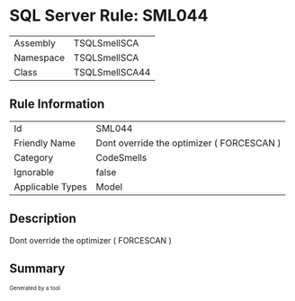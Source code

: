 ﻿# SQL Server Rule: SML044
  
|    |    |
|----|----|
| Assembly | TSQLSmellSCA |
| Namespace | TSQLSmellSCA |
| Class | TSQLSmellSCA44 |
  
## Rule Information
  
|    |    |
|----|----|
| Id | SML044 |
| Friendly Name | Dont override the optimizer ( FORCESCAN ) |
| Category | CodeSmells |
| Ignorable | false |
| Applicable Types | Model  |
  
## Description
  
Dont override the optimizer ( FORCESCAN )
  
## Summary
  

  
<sub><sup>Generated by a tool</sup></sub>
